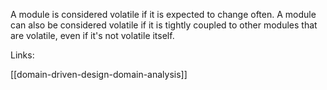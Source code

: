 A module is considered volatile if it is expected to change often. A module can also be considered volatile if it is tightly coupled to other modules that are volatile, even if it's not volatile itself.

Links:

[[domain-driven-design-domain-analysis]]